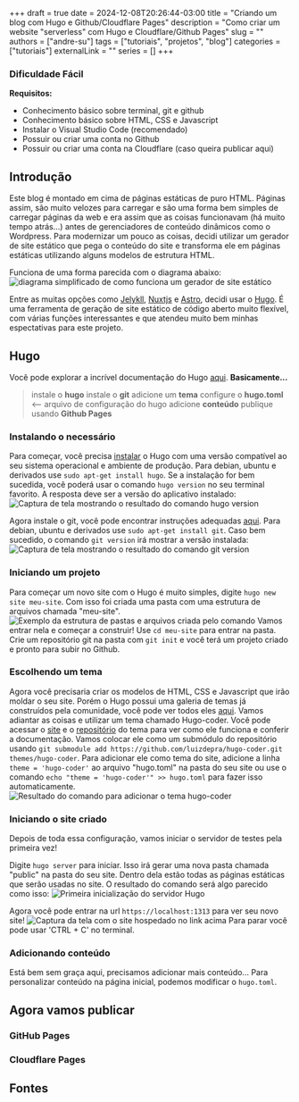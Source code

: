 +++ 
draft = true
date = 2024-12-08T20:26:44-03:00
title = "Criando um blog com Hugo e Github/Cloudflare Pages"
description = "Como criar um website \"serverless\" com Hugo e Cloudflare/Github Pages"
slug = ""
authors = ["andre-su"]
tags = ["tutoriais", "projetos", "blog"]
categories = ["tutoriais"]
externalLink = ""
series = []
+++

### Dificuldade Fácil

**Requisitos:**

- Conhecimento básico sobre terminal, git e github
- Conhecimento básico sobre HTML, CSS e Javascript
- Instalar o Visual Studio Code (recomendado)
- Possuir ou criar uma conta no Github
- Possuir ou criar uma conta na Cloudflare (caso queira publicar aqui)

## Introdução

Este blog é montado em cima de páginas estáticas de puro HTML.
Páginas assim, são muito velozes para carregar e são uma forma bem simples de carregar páginas da web e era assim que as coisas funcionavam (há muito tempo atrás...) antes de gerenciadores de conteúdo dinâmicos como o Wordpress.
Para modernizar um pouco as coisas, decidi utilizar um gerador de site estático que pega o conteúdo do site e transforma ele em páginas estáticas utilizando alguns modelos de estrutura HTML.

Funciona de uma forma parecida com o diagrama abaixo:
![diagrama simplificado de como funciona um gerador de site estático](/images/content/SSG.png)

Entre as muitas opções como [Jelykll](https://jekyllrb.com/), [Nuxtjs](https://nuxtjs.org/) e [Astro](https://astro.build/), decidi usar o [Hugo](https://gohugo.io/).
É uma ferramenta de geração de site estático de código aberto muito flexível, com várias funções interessantes e que atendeu muito bem minhas espectativas para este projeto.

## Hugo

Você pode explorar a incrível documentação do Hugo [aqui](https://gohugo.io/documentation/).
**Basicamente...**
> instale o **hugo**
instale o **git**
adicione um **tema**
configure o **hugo.toml** <-- arquivo de configuração do hugo
adicione **conteúdo**
publique usando **Github Pages**

### Instalando o necessário

Para começar, você precisa [instalar](https://gohugo.io/getting-started/installing/) o Hugo com uma versão compatível ao seu sistema operacional e ambiente de produção. Para debian, ubuntu e derivados use `sudo apt-get install hugo`.
Se a instalação for bem sucedida, você poderá usar o comando `hugo version` no seu terminal favorito. A resposta deve ser a versão do aplicativo instalado:
![Captura de tela mostrando o resultado do comando hugo version](/images/content/hugo-version.png)

Agora instale o git, você pode encontrar instruções adequadas [aqui](https://git-scm.com/downloads). Para debian, ubuntu e derivados use `sudo apt-get install git`.
Caso bem sucedido, o comando `git version` irá mostrar a versão instalada:
![Captura de tela mostrando o resultado do comando git version](/images/content/git-version.png)

### Iniciando um projeto

Para começar um novo site com o Hugo é muito simples, digite `hugo new site meu-site`.
Com isso foi criada uma pasta com uma estrutura de arquivos chamada "meu-site".
![Exemplo da estrutura de pastas e arquivos criada pelo comando](/images/content/hugo-file-structure.png)
Vamos entrar nela e começar a construir! Use `cd meu-site` para entrar na pasta.
Crie um repositório git na pasta com `git init` e você terá um projeto criado e pronto para subir no Github.

### Escolhendo um tema

Agora você precisaria criar os modelos de HTML, CSS e Javascript que irão moldar o seu site.
Porém o Hugo possui uma galeria de temas já construídos pela comunidade, você pode ver todos eles [aqui](https://themes.gohugo.io/).
Vamos adiantar as coisas e utilizar um tema chamado Hugo-coder. Você pode acessar o [site](https://themes.gohugo.io/themes/hugo-coder/) e o [repositório](https://github.com/luizdepra/hugo-coder) do tema para ver como ele funciona e conferir a documentação.
Vamos colocar ele como um submódulo do repositório usando `git submodule add https://github.com/luizdepra/hugo-coder.git themes/hugo-coder`.
Para adicionar ele como tema do site, adicione a linha `theme = 'hugo-coder'` ao arquivo "hugo.toml" na pasta do seu site ou use o comando `echo "theme = 'hugo-coder'" >> hugo.toml` para fazer isso automaticamente.
![Resultado do comando para adicionar o tema hugo-coder](/images/content/hugo-theme-config.png)

### Iniciando o site criado

Depois de toda essa configuração, vamos iniciar o servidor de testes pela primeira vez!

Digite `hugo server` para iniciar.
Isso irá gerar uma nova pasta chamada "public" na pasta do seu site. Dentro dela estão todas as páginas estáticas que serão usadas no site.
O resultado do comando será algo parecido como isso:
![Primeira inicialização do servidor Hugo](/images/content/hugo-server-start.png)

Agora você pode entrar na url `https://localhost:1313` para ver seu novo site!
![Captura da tela com o site hospedado no link acima](/images/content/website-first-preview.png)
Para parar você pode usar 'CTRL + C' no terminal.

### Adicionando conteúdo

Está bem sem graça aqui, precisamos adicionar mais conteúdo...
Para personalizar conteúdo na página inicial, podemos modificar o `hugo.toml`.


## Agora vamos publicar

### GitHub Pages

### Cloudflare Pages

## Fontes
